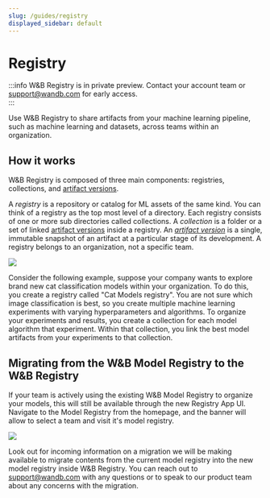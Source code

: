 ```yaml
---
slug: /guides/registry
displayed_sidebar: default
---
```


# Registry

:::info
W&B Registry is in private preview. Contact your account team or support@wandb.com for early access.  
:::


Use W&B Registry to share artifacts from your machine learning pipeline, such as machine learning and datasets, across teams within an organization. 


## How it works
W&B Registry is composed of three main components: registries, collections, and [artifact versions](../artifacts/create-a-new-artifact-version.md).

A *registry* is a repository or catalog for ML assets of the same kind. You can think of a registry as the top most level of a directory. Each registry consists of one or more sub directories called collections. A *collection* is a folder or a set of linked [artifact versions](../artifacts/create-a-new-artifact-version.md) inside a registry. An [*artifact version*](../artifacts/create-a-new-artifact-version.md) is a single, immutable snapshot of an artifact at a particular stage of its development.  A registry belongs to an organization, not a specific team.

![](/images/registry/registry_diagram_homepage.png)

Consider the following example, suppose your company wants to explore brand new cat classification models within your organization. To do this, you create a registry called "Cat Models registry". You are not sure which image classification is best, so you create multiple machine learning experiments with varying hyperparameters and algorithms. To organize your experiments and results, you create a collection for each model algorithm that experiment. Within that collection, you link the best model artifacts from your experiments to that collection.

<!-- To do: Add Raven's new diagram -->

## Migrating from the W&B Model Registry to the W&B Registry

If your team is actively using the existing W&B Model Registry to organize your models, this will still be available through the new Registry App UI. Navigate to the Model Registry from the homepage, and the banner will allow to select a team and visit it's model registry.

![](/images/registry/nav_to_old_model_reg.gif)

Look out for incoming information on a migration we will be making available to migrate contents from the current model registry into the new model registry inside W&B Registry. You can reach out to support@wandb.com with any questions or to speak to our product team about any concerns with the migration.

 

<!-- To do: INSERT -->